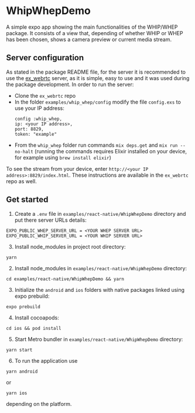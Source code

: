 # WhipWhepDemo

A simple expo app showing the main functionalities of the WHIP/WHEP package. It consists of a view that, depending of whether WHIP or WHEP has been chosen, shows a camera preview or current media stream.

## Server configuration

As stated in the package README file, for the server it is recommended to use the [ex_webrtc](https://github.com/elixir-webrtc/ex_webrtc/tree/9e1888185211c8da7128db7309584af8e863fafa/examples/whip_whep) server, as it is simple, easy to use and it was used during the package development. In order to run the server:

- Clone the `ex_webrtc` repo
- In the folder `examples/whip_whep/config` modify the file `config.exs` to use your IP address:
  ```
  config :whip_whep,
  ip: <your IP address>,
  port: 8829,
  token: "example"
  ```
- From the `whip_whep` folder run commands `mix deps.get` and `mix run --no-halt` (running the commands requires Elixir installed on your device, for example using `brew install elixir`)

To see the stream from your device, enter `http://<your IP address>:8829/index.html`. These instructions are available in the `ex_webrtc` repo as well.

## Get started

1. Create a `.env` file in `examples/react-native/WhipWhepDemo` directory and put there server URLs details:
```
EXPO_PUBLIC_WHEP_SERVER_URL = <YOUR WHEP SERVER URL>
EXPO_PUBLIC_WHIP_SERVER_URL = <YOUR WHIP SERVER URL>
```
3. Install node_modules in project root directory:
```
yarn
```
2. Install node_modules in `examples/react-native/WhipWhepDemo` directory:
```
cd examples/react-native/WhipWhepDemo && yarn
```
3. Initialize the `android` and `ios` folders with native packages linked using expo prebuild:
```
expo prebuild
```
4. Install cocoapods:
```
cd ios && pod install
```
5. Start Metro bundler in `examples/react-native/WhipWhepDemo` directory:
```
yarn start
```
6. To run the application use
```
yarn android
```

or

```
yarn ios
```

depending on the platform.



